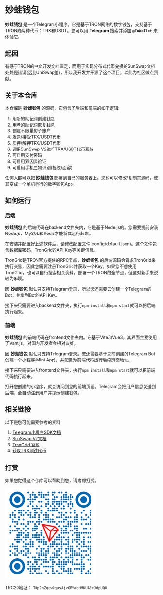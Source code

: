 # 妙蛙钱包
**妙蛙钱包** 是一个Telegram小程序，它是基于TRON网络的数字钱包，支持基于TRON的两种代币：TRX和USDT。您可以用 **Telegram** 搜索并添加 **```@TuWallet```** 来体验它。

## 起因
有感于TRON的中文开发文档匮乏，而用于实现分布式代币兑换的SunSwap文档处处是错误(远比UniSwap差)，所以我开发并开源了这个项目，以此为社区做点贡献。

## 关于本仓库
本仓库是 **妙蛙钱包** 的源码，它包含了后端和前端的如下逻辑:

1. 用新的助记词创建钱包
2. 用老的助记词恢复钱包
3. 创建不限量的子账户
4. 发送/接受TRX/USDT代币
5. 质押/解押TRX/USDT代币
6. 调用SunSwap V2进行TRX/USDT代币互转
7. 可启用支付密码
8. 可启用双因素验证
9. 可启用手机生物识别(指纹/面容)

任何人都可以把 **妙蛙钱包** 部署到自己的服务器上。您也可以修改/复制其源码，使其变成一个单机运行的数字钱包App。

## 如何运行
### 后端
**妙蛙钱包** 的后端代码在backend文件夹内，它是基于Node.js的。您需要提前安装Node.js，MySQL和Redis才能将其运行起来。

在安装并配置好上述软件后，请修改配置文件(config/default.json)。这个文件包含数据库密码，TronGrid的API Key等关键信息。

TronGrid是TRON官方提供的RPC节点，**妙蛙钱包** 的后端源码会请求TronGrid来执行交易，因此您需要注册TronGrid并获取一个Key。如果您不想使用TronGrid，也可以自行搜索相关资料，部署一个TRON的全节点，但这对新手来说较为麻烦。

因 **妙蛙钱包** 默认只支持Telegram登录，所以您还需要去创建一个Telegram的Bot，并拿到Bot的API Key。

接下来只需要进入backend文件夹，执行```npm install```和```npm start```就可以把后端执行起来。

### 前端
**妙蛙钱包** 的前端代码在frontend文件夹内。它基于Vite和Vue3，其界面主要使用了Vant.js，对国内开发者会相对友好。

因 **妙蛙钱包** 默认只支持Telegram登录。您还需要基于之前创建的Telegram Bot创建一个小程序(Mini App)，并配置为前端代码运行后的页面地址。

接下来只需要进入frontend文件夹，执行```npm install```和```npm start```就可以把前端代码执行起来。

打开您创建的小程序，就会访问到您的前端页面。Telegram会把用户信息发送到后端，全自动注册用户并提示创建钱包。

## 相关链接
以下是您可能需要参考的资料
1. [Telegram小程序SDK文档](https://docs.telegram-mini-apps.com/zh/)
2. [SunSwap V2文档](https://docs-zh.sun.io/kai-fa-zhe/dui-huan/sunswap-dui-huan-jian-jie)
3. [TronGrid 官网](https://www.trongrid.io/)
4. [获取TRX测试代币](https://nileex.io/join/getJoinPage)

## 打赏
如果您觉得这个仓库可以帮助到您，请考虑打赏。

![TRC20二维码](/docs/qrcode.png "TRC20二维码")

TRC20地址： ```TRp2nZqewQqusAjvGRYaoHMKUA9cJdpUQU```
